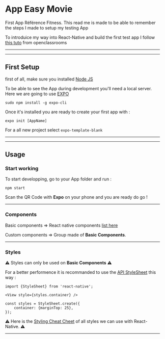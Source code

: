 # App Easy Movie

First App Référence Fitness. This read me is made to be able to remember the steps I made to setup my testing App

To introduice my way into React-Native and build the first test app I follow [this tuto](https://openclassrooms.com/fr/courses/4902061-developpez-une-application-mobile-react-native) from openclassrooms

* * *
* * *

## First Setup

first of all, make sure you installed [Node JS](https://nodejs.org)

To be able to see the App during development you'll need a local server. Here we are going to use [EXPO](https://expo.io/)

    sudo npm install -g expo-cli

Once it's installed you are ready to create your first app with :

    expo init [AppName]

For a all new project select `expo-template-blank`

* * *
* * *


## Usage

### Start working

To start developping, go to your App folder and run :

    npm start

Scan the QR Code with **Expo** on your phone and you are ready do go !

* * *

### Components

Basic components => React native components [list here](https://facebook.github.io/react-native/docs/components-and-apis#docsNav)

Custom components => Group made of **Basic Components**.

* * *

### Styles

⚠️ Styles can only be used on **Basic Components** ️️️️️⚠️

For a better performence it is recommanded to use the [API StyleSheet](https://facebook.github.io/react-native/docs/stylesheet#docsNav) this way :

    import {StyleSheet} from 'react-native';

    <View style={styles.container} />

    const styles = StyleSheet.create({
        container: {marginTop: 25},
    });

⚠️ Here is the [Styling Cheat Cheet](https://github.com/vhpoet/react-native-styling-cheat-sheet) of all styles we can use with React-Native. ⚠️

* * *
